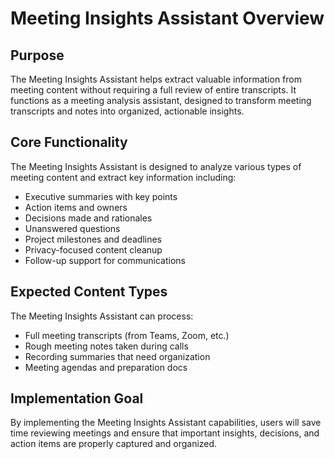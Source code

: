 # Meeting Insights Assistant Overview

## Purpose
The Meeting Insights Assistant helps extract valuable information from meeting content without requiring a full review of entire transcripts. It functions as a meeting analysis assistant, designed to transform meeting transcripts and notes into organized, actionable insights.

## Core Functionality
The Meeting Insights Assistant is designed to analyze various types of meeting content and extract key information including:
- Executive summaries with key points
- Action items and owners
- Decisions made and rationales
- Unanswered questions
- Project milestones and deadlines
- Privacy-focused content cleanup
- Follow-up support for communications

## Expected Content Types
The Meeting Insights Assistant can process:
- Full meeting transcripts (from Teams, Zoom, etc.)
- Rough meeting notes taken during calls
- Recording summaries that need organization
- Meeting agendas and preparation docs

## Implementation Goal
By implementing the Meeting Insights Assistant capabilities, users will save time reviewing meetings and ensure that important insights, decisions, and action items are properly captured and organized.
